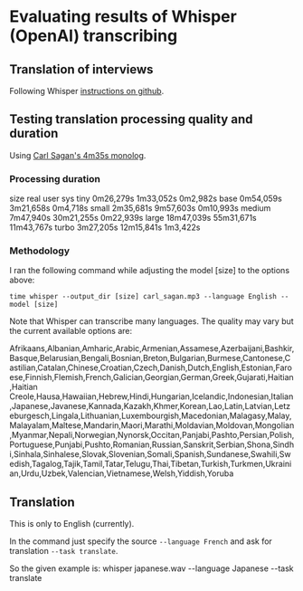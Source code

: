 # Evaluating results of Whisper (OpenAI) transcribing

## Translation of interviews

Following Whisper [instructions on github](https://github.com/openai/whisper).

## Testing translation processing quality and duration

Using [Carl Sagan's 4m35s monolog](https://www.loc.gov/item/cosmos000110/).

### Processing duration 

size    real    user    sys
tiny    0m26,279s 1m33,052s 0m2,982s
base    0m54,059s 3m21,658s 0m4,718s
small   2m35,681s 9m57,603s 0m10,993s
medium  7m47,940s 30m21,255s 0m22,939s
large   18m47,039s 55m31,671s 11m43,767s
turbo   3m27,205s 12m15,841s 1m3,422s

### Methodology

I ran the following command while adjusting the model [size] to the options above:

    time whisper --output_dir [size] carl_sagan.mp3 --language English --model [size]

Note that Whisper can transcribe many languages. The quality may vary but the current available options are:

Afrikaans,Albanian,Amharic,Arabic,Armenian,Assamese,Azerbaijani,Bashkir,Basque,Belarusian,Bengali,Bosnian,Breton,Bulgarian,Burmese,Cantonese,Castilian,Catalan,Chinese,Croatian,Czech,Danish,Dutch,English,Estonian,Faroese,Finnish,Flemish,French,Galician,Georgian,German,Greek,Gujarati,Haitian,Haitian Creole,Hausa,Hawaiian,Hebrew,Hindi,Hungarian,Icelandic,Indonesian,Italian,Japanese,Javanese,Kannada,Kazakh,Khmer,Korean,Lao,Latin,Latvian,Letzeburgesch,Lingala,Lithuanian,Luxembourgish,Macedonian,Malagasy,Malay,Malayalam,Maltese,Mandarin,Maori,Marathi,Moldavian,Moldovan,Mongolian,Myanmar,Nepali,Norwegian,Nynorsk,Occitan,Panjabi,Pashto,Persian,Polish,Portuguese,Punjabi,Pushto,Romanian,Russian,Sanskrit,Serbian,Shona,Sindhi,Sinhala,Sinhalese,Slovak,Slovenian,Somali,Spanish,Sundanese,Swahili,Swedish,Tagalog,Tajik,Tamil,Tatar,Telugu,Thai,Tibetan,Turkish,Turkmen,Ukrainian,Urdu,Uzbek,Valencian,Vietnamese,Welsh,Yiddish,Yoruba

## Translation

This is only to English (currently).

In the command just specify the source `--language French` and ask for translation `--task translate`.

So the given example is:
    whisper japanese.wav --language Japanese --task translate

